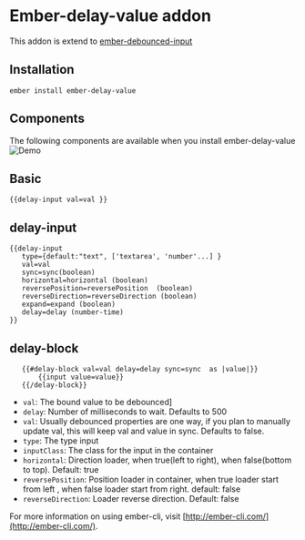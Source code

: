 # Ember-delay-value addon

This addon is extend to [ember-debounced-input](https://www.npmjs.com/package/ember-debounced-input-helpers)
## Installation
```
ember install ember-delay-value
```

## Components
The following components are available when you install ember-delay-value
![Demo](http://i.giphy.com/3oD3YNTofiARdX6IOk.gif)
## Basic

 ```
{{delay-input val=val }}
  ```

## delay-input

 ```
{{delay-input
    type={default:"text", ['textarea', 'number'...] }
    val=val
    sync=sync(boolean)
    horizontal=horizontal (boolean)
    reversePosition=reversePosition  (boolean)   
    reverseDirection=reverseDirection (boolean)
    expand=expand (boolean)
    delay=delay (number-time)
}}
  ```

## delay-block

 ```
    {{#delay-block val=val delay=delay sync=sync  as |value|}}
        {{input value=value}}
    {{/delay-block}}
  ```

- `val`: The bound value to be debounced]
- `delay`: Number of milliseconds to wait. Defaults to 500
- `val`: Usually debounced properties are one way, if you plan to manually update val, this will keep val and value in sync. Defaults to false.
- `type`: The type input
- `inputClass`: The class for the input in the container
- `horizontal`: Direction loader, when true(left to right), when false(bottom to top). Default: true
- `reversePosition`: Position loader in container, when true loader start from left , when false loader start from right. default: false
- `reverseDirection`: Loader reverse direction. Default: false





For more information on using ember-cli, visit [http://ember-cli.com/](http://ember-cli.com/).
